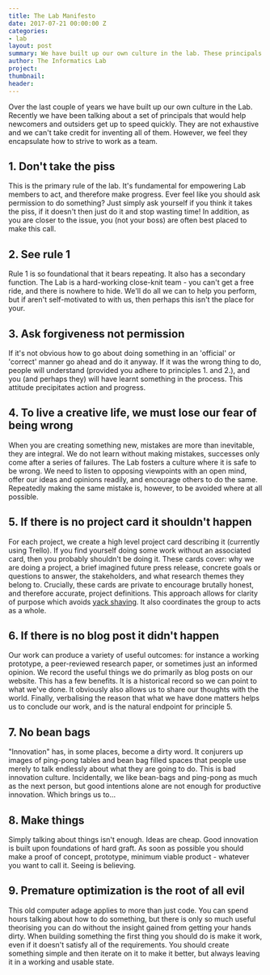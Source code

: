 ```yaml
---
title: The Lab Manifesto
date: 2017-07-21 00:00:00 Z
categories:
- lab
layout: post
summary: We have built up our own culture in the lab. These principals encapsulate that culture.
author: The Informatics Lab
project:
thumbnail: 
header: 
---
```


Over the last couple of years we have built up our own culture in the Lab. Recently we have been talking about a set of principals that would help newcomers and outsiders get up to speed quickly. They are not exhaustive and we can't take credit for inventing all of them. However, we feel they encapsulate how to strive to work as a team.

## 1. Don't take the piss

This is the primary rule of the lab. It's fundamental for empowering Lab members to act, and therefore make progress. Ever feel like you should ask permission to do something? Just simply ask yourself if you think it takes the piss, if it doesn't then just do it and stop wasting time! In addition, as you are closer to the issue, you (not your boss) are often best placed to make this call.

## 2. See rule 1

Rule 1 is so foundational that it bears repeating. It also has a secondary function. The Lab is a hard-working close-knit team - you can't get a free ride, and there is nowhere to hide. We'll do all we can to help you perform, but if aren't self-motivated to with us, then perhaps this isn't the place for your.

## 3. Ask forgiveness not permission

If it's not obvious how to go about doing something in an 'official' or 'correct' manner go ahead and do it anyway. If it was the wrong thing to do, people will understand (provided you adhere to principles 1. and 2.), and you (and perhaps they) will have learnt something in the process. This attitude precipitates action and progress.

## 4. To live a creative life, we must lose our fear of being wrong

When you are creating something new, mistakes are more than inevitable, they are integral. We do not learn without making mistakes, successes only come after a series of failures. The Lab fosters a culture where it is safe to be wrong. We need to listen to opposing viewpoints with an open mind, offer our ideas and opinions readily, and encourage others to do the same. Repeatedly making the same mistake is, however, to be avoided where at all possible.

## 5. If there is no project card it shouldn't happen

For each project, we create a high level project card describing it (currently using Trello). If you find yourself doing some work without an associated card, then you probably shouldn't be doing it. These cards cover: why we are doing a project, a brief imagined future press release, concrete goals or questions to answer, the stakeholders, and what research themes they belong to. Crucially, these cards are private to encourage brutally honest, and therefore accurate, project definitions. This approach allows for clarity of purpose which avoids [yack shaving](https://en.wiktionary.org/wiki/yak_shaving). It also coordinates the group to acts as a whole.

## 6. If there is no blog post it didn't happen

Our work can produce a variety of useful outcomes: for instance a working prototype, a peer-reviewed research paper, or sometimes just an informed opinion. We record the useful things we do primarily as blog posts on our website. This has a few benefits. It is a historical record so we can point to what we've done. It obviously also allows us to share our thoughts with the world. Finally, verbalising the reason that what we have done matters helps us to conclude our work, and is the natural endpoint for principle 5.

## 7. No bean bags

"Innovation" has, in some places, become a dirty word. It conjurers up images of ping-pong tables and bean bag filled spaces that people use merely to talk endlessly about what they are going to do. This is bad innovation culture. Incidentally, we like bean-bags and ping-pong as much as the next person, but good intentions alone are not enough for productive innovation. Which brings us to...

## 8. Make things

Simply talking about things isn't enough. Ideas are cheap. Good innovation is built upon foundations of hard graft. As soon as possible you should make a proof of concept, prototype, minimum viable product - whatever you want to call it. Seeing is believing.

## 9. Premature optimization is the root of all evil

This old computer adage applies to more than just code. You can spend hours talking about how to do something, but there is only so much useful theorising you can do without the insight gained from getting your hands dirty. When building something the first thing you should do is make it work, even if it doesn't satisfy all of the requirements. You should create something simple and then iterate on it to make it better, but always leaving it in a working and usable state.
